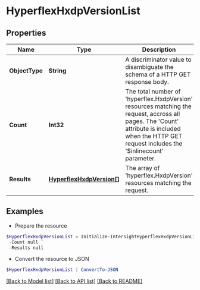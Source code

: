 # HyperflexHxdpVersionList
## Properties

Name | Type | Description | Notes
------------ | ------------- | ------------- | -------------
**ObjectType** | **String** | A discriminator value to disambiguate the schema of a HTTP GET response body. | 
**Count** | **Int32** | The total number of &#39;hyperflex.HxdpVersion&#39; resources matching the request, accross all pages. The &#39;Count&#39; attribute is included when the HTTP GET request includes the &#39;$inlinecount&#39; parameter. | [optional] 
**Results** | [**HyperflexHxdpVersion[]**](HyperflexHxdpVersion.md) | The array of &#39;hyperflex.HxdpVersion&#39; resources matching the request. | [optional] 

## Examples

- Prepare the resource
```powershell
$HyperflexHxdpVersionList = Initialize-IntersightHyperflexHxdpVersionList  -ObjectType null `
 -Count null `
 -Results null
```

- Convert the resource to JSON
```powershell
$HyperflexHxdpVersionList | ConvertTo-JSON
```

[[Back to Model list]](../README.md#documentation-for-models) [[Back to API list]](../README.md#documentation-for-api-endpoints) [[Back to README]](../README.md)

